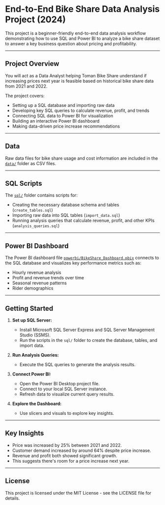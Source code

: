 # End-to-End Bike Share Data Analysis Project (2024)

This project is a beginner-friendly end-to-end data analysis workflow demonstrating how to use SQL and Power BI to analyze a bike share dataset to answer a key business question about pricing and profitability.

---

## Project Overview

You will act as a Data Analyst helping Toman Bike Share understand if increasing prices next year is feasible based on historical bike share data from 2021 and 2022.

The project covers:
- Setting up a SQL database and importing raw data
- Developing key SQL queries to calculate revenue, profit, and trends
- Connecting SQL data to Power BI for visualization
- Building an interactive Power BI dashboard
- Making data-driven price increase recommendations

---

## Data

Raw data files for bike share usage and cost information are included in the [`data/`](data/) folder as CSV files.

---

## SQL Scripts

The [`sql/`](sql/) folder contains scripts for:
- Creating the necessary database schema and tables (`create_tables.sql`)
- Importing raw data into SQL tables (`import_data.sql`)
- Running analysis queries that calculate revenue, profit, and other KPIs (`analysis_queries.sql`)

---

## Power BI Dashboard

The Power BI dashboard file [`powerbi/BikeShare_Dashboard.pbix`](powerbi/BikeShare_Dashboard.pbix) connects to the SQL database and visualizes key performance metrics such as:

- Hourly revenue analysis
- Profit and revenue trends over time
- Seasonal revenue patterns
- Rider demographics

---

## Getting Started

1. **Set up SQL Server:**
   - Install Microsoft SQL Server Express and SQL Server Management Studio (SSMS).
   - Run the scripts in the `sql/` folder to create the database, tables, and import data.

2. **Run Analysis Queries:**
   - Execute the SQL queries to generate the analysis results.

3. **Connect Power BI:**
   - Open the Power BI Desktop project file.
   - Connect to your local SQL Server instance.
   - Refresh data to visualize current query results.

4. **Explore the Dashboard:**
   - Use slicers and visuals to explore key insights.

---

## Key Insights

- Price was increased by 25% between 2021 and 2022.
- Customer demand increased by around 64% despite price increase.
- Revenue and profit both showed significant growth.
- This suggests there's room for a price increase next year.

---

## License

This project is licensed under the MIT License - see the LICENSE file for details.
